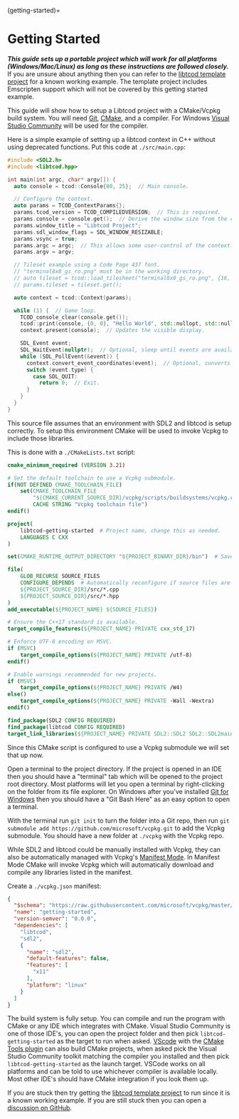 (getting-started)=

# Getting Started

***This guide sets up a portable project which will work for all platforms (Windows/Mac/Linux) as long as these instructions are followed closely.***
If you are unsure about anything then you can refer to the [libtcod template project](https://github.com/HexDecimal/libtcod-vcpkg-template) for a known working example.
The template project includes Emscripten support which will not be covered by this getting started example.

This guide will show how to setup a Libtcod project with a CMake/Vcpkg build system.
You will need [Git](https://git-scm.com/downloads), [CMake](https://cmake.org/download/), and a compiler.
For Windows [Visual Studio Community](https://visualstudio.microsoft.com/vs/community/) will be used for the compiler.

Here is a simple example of setting up a libtcod context in C++ without using deprecated functions.
Put this code at `./src/main.cpp`:
```cpp
#include <SDL2.h>
#include <libtcod.hpp>

int main(int argc, char* argv[]) {
  auto console = tcod::Console{80, 25};  // Main console.

  // Configure the context.
  auto params = TCOD_ContextParams{};
  params.tcod_version = TCOD_COMPILEDVERSION;  // This is required.
  params.console = console.get();  // Derive the window size from the console size.
  params.window_title = "Libtcod Project";
  params.sdl_window_flags = SDL_WINDOW_RESIZABLE;
  params.vsync = true;
  params.argc = argc;  // This allows some user-control of the context.
  params.argv = argv;

  // Tileset example using a Code Page 437 font.
  // "terminal8x8_gs_ro.png" must be in the working directory.
  // auto tileset = tcod::load_tilesheet("terminal8x8_gs_ro.png", {16, 16}, tcod::CHARMAP_CP437);
  // params.tileset = tileset.get();

  auto context = tcod::Context(params);

  while (1) {  // Game loop.
    TCOD_console_clear(console.get());
    tcod::print(console, {0, 0}, "Hello World", std::nullopt, std::nullopt);
    context.present(console);  // Updates the visible display.

    SDL_Event event;
    SDL_WaitEvent(nullptr);  // Optional, sleep until events are available.
    while (SDL_PollEvent(&event)) {
      context.convert_event_coordinates(event);  // Optional, converts pixel coordinates into tile coordinates.
      switch (event.type) {
        case SDL_QUIT:
          return 0;  // Exit.
      }
    }
  }
}
```

This source file assumes that an environment with SDL2 and libtcod is setup correctly.
To setup this environment CMake will be used to invoke Vcpkg to include those libraries.

This is done with a `./CMakeLists.txt` script:
```cmake
cmake_minimum_required (VERSION 3.21)

# Set the default toolchain to use a Vcpkg submodule.
if(NOT DEFINED CMAKE_TOOLCHAIN_FILE)
    set(CMAKE_TOOLCHAIN_FILE
        "${CMAKE_CURRENT_SOURCE_DIR}/vcpkg/scripts/buildsystems/vcpkg.cmake"
        CACHE STRING "Vcpkg toolchain file")
endif()

project(
    libtcod-getting-started  # Project name, change this as needed.
    LANGUAGES C CXX
)

set(CMAKE_RUNTIME_OUTPUT_DIRECTORY "${PROJECT_BINARY_DIR}/bin")  # Save all runtime files to this directory.

file(
    GLOB_RECURSE SOURCE_FILES
    CONFIGURE_DEPENDS  # Automatically reconfigure if source files are added/removed.
    ${PROJECT_SOURCE_DIR}/src/*.cpp
    ${PROJECT_SOURCE_DIR}/src/*.hpp
)
add_executable(${PROJECT_NAME} ${SOURCE_FILES})

# Ensure the C++17 standard is available.
target_compile_features(${PROJECT_NAME} PRIVATE cxx_std_17)

# Enforce UTF-8 encoding on MSVC.
if (MSVC)
    target_compile_options(${PROJECT_NAME} PRIVATE /utf-8)
endif()

# Enable warnings recommended for new projects.
if (MSVC)
    target_compile_options(${PROJECT_NAME} PRIVATE /W4)
else()
    target_compile_options(${PROJECT_NAME} PRIVATE -Wall -Wextra)
endif()

find_package(SDL2 CONFIG REQUIRED)
find_package(libtcod CONFIG REQUIRED)
target_link_libraries(${PROJECT_NAME} PRIVATE SDL2::SDL2 SDL2::SDL2main libtcod::libtcod)
```

Since this CMake script is configured to use a Vcpkg submodule we will set that up now.

Open a terminal to the project directory.
If the project is opened in an IDE then you should have a "terminal" tab which will be opened to the project root directory.
Most platforms will let you open a terminal by right-clicking on the folder from its file explorer.
On Windows after you've installed [Git for Windows](https://git-scm.com/download/win) then you should have a "Git Bash Here" as an easy option to open a terminal.

With the terminal run `git init` to turn the folder into a Git repo,
then run `git submodule add https://github.com/microsoft/vcpkg.git` to add the Vcpkg submodule.
You should have a new folder at `./vcpkg` with the Vcpkg repo.

While SDL2 and libtcod could be manually installed with Vcpkg, they can also be automatically managed with Vcpkg's [Manifest Mode](https://github.com/microsoft/vcpkg/blob/master/docs/users/manifests.md).
In Manifest Mode CMake will invoke Vcpkg which will automatically download and compile any libraries listed in the manifest.

Create a `./vcpkg.json` manifest:
```json
{
  "$schema": "https://raw.githubusercontent.com/microsoft/vcpkg/master/scripts/vcpkg.schema.json",
  "name": "getting-started",
  "version-semver": "0.0.0",
  "dependencies": [
    "libtcod",
    "sdl2",
    {
      "name": "sdl2",
      "default-features": false,
      "features": [
        "x11"
      ],
      "platform": "linux"
    }
  ]
}
```

The build system is fully setup.
You can compile and run the program with CMake or any IDE which integrates with CMake.
Visual Studio Community is one of those IDE's, you can open the project folder and then pick `libtcod-getting-started` as the target to run when asked.
[VScode](https://code.visualstudio.com/download) with the [CMake Tools plugin](https://marketplace.visualstudio.com/items?itemName=ms-vscode.cmake-tools) can also build CMake projects, when asked pick the Visual Studio Community toolkit matching the compiler you installed and then pick `libtcod-getting-started` as the launch target.
VSCode works on all platforms and can be told to use whichever compiler is available locally.
Most other IDE's should have CMake integration if you look them up.

If you are stuck then try getting the [libtcod template project](https://github.com/HexDecimal/libtcod-vcpkg-template) to run since it is a known working example.
If you are still stuck then you can open a [discussion on GitHub](https://github.com/libtcod/libtcod/discussions).
